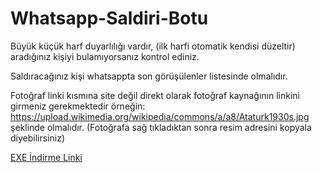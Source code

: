 # Whatsapp-Saldiri-Botu
Büyük küçük harf duyarlılığı vardır, (ilk harfi otomatik kendisi düzeltir) aradığınız kişiyi bulamıyorsanız kontrol ediniz.

Saldıracağınız kişi whatsappta son görüşülenler listesinde olmalıdır.

Fotoğraf linki kısmına site değil direkt olarak fotoğraf kaynağının linkini girmeniz gerekmektedir örneğin: https://upload.wikimedia.org/wikipedia/commons/a/a8/Ataturk1930s.jpg şeklinde olmalıdır. (Fotoğrafa sağ tıkladıktan sonra resim adresini kopyala diyebilirsiniz)  

[EXE İndirme Linki](https://drive.google.com/file/d/1ug94yMp5xVTojfWjGegz2gzPHpp4GNUU/view?usp=sharing)
